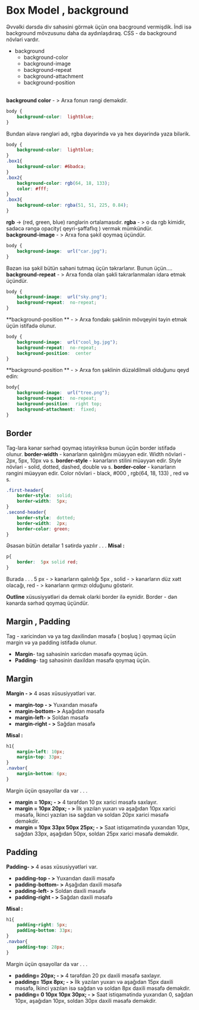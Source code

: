 ﻿# Box Model , background

Əvvəlki dərsdə div sahəsini görmək üçün ona bacground vermişdik. İndi isə background mövzusunu daha da aydınlaşdıraq.  CSS - də background növləri vardır.
* background
	* background-color  
	* background-image 
	* background-repeat 
	* background-attachment
	* background-position

\
**background color** - > Arxa fonun rəngi deməkdir. 
```css
body {  
	background-color:  lightblue;  
}
```
Bundan əlavə rəngləri adı, rgba dəyərində və ya hex dəyərində yaza bilərik.
```css
body {  
	background-color:  lightblue;  
}
.box1{
	background-color: #6badca;
}
.box2{	
	background-color: rgb(64, 18, 133);
	color: #fff;
}
.box3{	
	background-color: rgba(51, 51, 225, 0.84);
}
```
**rgb** -> (red, green, blue) rənglərin ortalamasıdır. 
**rgba** - > o da rgb kimidir, sadəcə rəngə opacity( qeyri-şəffaflıq ) vermək mümkündür.
\
**background-image** - > Arxa fona şəkil qoymaq üçündür. 
```css
body {  
	background-image:  url("car.jpg");  
}
```
Bəzən isə şəkil bütün sahəni tutmaq üçün təkrarlanır. Bunun üçün....
**background-repeat** - > Arxa fonda olan şəkli təkrarlanmaları idarə etmək üçündür. 
```css
body {  
	background-image:  url("sky.png");  
	background-repeat:  no-repeat;  
}
```
**background-position ** - > Arxa fondakı şəklinin mövqeyini təyin etmək üçün istifadə olunur.
```css
body {  
	background-image:  url("cool_bg.jpg");  
	background-repeat:  no-repeat;  
	background-position:  center  
}
```
**background-position ** - > Arxa fon şəklinin düzəldilməli olduğunu qeyd edin:

```css
body{  
	background-image:  url("tree.png");  
	background-repeat:  no-repeat;  
	background-position:  right top;  
	background-attachment:  fixed;  
}
```
## Border
Tag-lara kənar sərhəd qoymaq istəyiriksə bunun üçün border istifadə olunur.
**border-width** - kənarların qalınlığını müəyyən edir. 
Width növləri - 2px, 5px, 10px və s.
**border-style** - kənarların stilini müəyyən edir. 
Style növləri -  solid, dotted, dashed,  double və s.
**border-color** - kənarların rəngini müəyyən edir. 
Color növləri -  black, #000 , rgb(64, 18, 133) ,  red və s.
```css
.first-header{  
	border-style:  solid;  
	border-width:  5px;  
}
.second-header{  
	border-style:  dotted;  
	border-width:  2px;
	border-color: green;  
}
```
Əsasən bütün detallar 1 sətirdə yazılır . . .
**Misal :**
```css
p{  
	border:  5px solid red;  
}
```
Burada . . . 
5 px - >  kənarların qalınlığı 5px ,
solid - > kənarların düz xətt olacağı,
red - > kənarların qırmızı olduğunu göstərir.


**Outline** xüsusiyyətləri də demək olarki border ilə eynidir. Border - dən kənarda sərhəd qoymaq üçündür.

## Margin , Padding
Tag - xaricindən və ya tag daxilindən məsafə ( boşluq ) qoymaq üçün margin və ya padding istifadə olunur.
* **Margin**- tag sahəsinin xaricdən məsafə qoymaq üçün.
* **Padding**- tag sahəsinin daxildən məsafə qoymaq üçün.


## Margin
**Margin - >**  4 əsas xüsusiyyətləri var. 
* **margin-top - >**  Yuxarıdan məsafə
* **margin-bottom- >** Aşağıdan məsafə
* **margin-left- >** Soldan məsafə
* **margin-right - >** Sağdan məsafə

**Misal :**
```css
h1{
	margin-left: 10px;
	margin-top: 33px;
}
.navbar{
	margin-bottom: 6px;
}
```
Margin üçün qısayollar da var . . . 

* **margin =  10px; - >** 4 tərəfdən 10 px xarici məsafə saxlayır.
* **margin = 10px 20px; - >**  İlk yazılan yuxarı və aşağıdan 10px xarici məsafə, İkinci yazılan isə sağdan və soldan 20px xarici məsafə deməkdir.
* **margin = 10px 33px 50px 25px; - >**  Saat istiqamətində yuxarıdan 10px, sağdan 33px, aşağıdan 50px, soldan 25px xarici məsafə deməkdir.

## Padding 
**Padding- >**  4 əsas xüsusiyyətləri var. 
* **padding-top - >**  Yuxarıdan daxili məsafə
* **padding-bottom- >** Aşağıdan daxili məsafə
* **padding-left- >** Soldan daxili məsafə
* **padding-right - >** Sağdan daxili məsafə

**Misal :**
```css
h1{
	padding-right: 5px;
	padding-bottom: 33px;
}
.navbar{
	padding-top: 28px;
}
```
Margin üçün qısayollar da var . . . 

* **padding=  20px; - >** 4 tərəfdən 20 px daxili məsafə saxlayır.
* **padding= 15px 8px; - >**  İlk yazılan yuxarı və aşağıdan 15px daxili məsafə, İkinci yazılan isə sağdan və soldan 8px daxili məsafə deməkdir.
* **padding= 0 10px 10px 30px; - >**  Saat istiqamətində yuxarıdan 0, sağdan 10px, aşağıdan 10px, soldan 30px daxili məsafə deməkdir.



